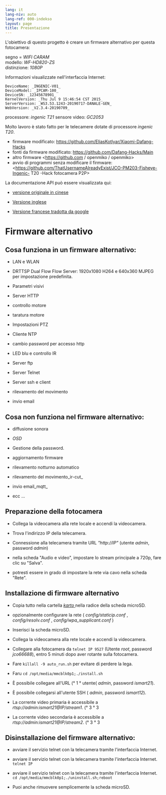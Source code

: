```yaml
---
lang: it
lang-niv: auto
lang-ref: 000-indekso
layout: page
title: Presentazione
---
```


L'obiettivo di questo progetto è creare un firmware alternativo per questa fotocamera:

segno = _WIFI CARAM_  
modello: _WF-HD820-ZS_  
distinzione: _1080P_

Informazioni visualizzate nell'interfaccia Internet:
```
DeviceName: _INGENIC-V01_
DeviceModel: _IPCAM-100_
DeviceSN: _12345678901_
KernelVersion: _Thu Jul 9 15:46:54 CST 2015_
ServerVersion: _WS3.53.1243-20190717-DANALE-GEN_
WebVersion: _V2.3.4-20190709_
```

processore: _ingenic T21_
sensore video: _GC2053_

Molto lavoro è stato fatto per le telecamere dotate di processore _ingenic T20_.
* firmware modificato: <https://github.com/EliasKotlyar/Xiaomi-Dafang-Hacks>
* fonti da firmware modificato: <https://github.com/Dafang-Hacks/Main>
* altro firmware <https://github.com / openmiko / openmiko>
* avvio di programmi senza modificare il firmware: <https://github.com/ThatUsernameAlreadyExist/JCO-PM203-Fisheye-Ingenic- T20 -Hack fotocamera P2P>

La documentazione API può essere visualizzata qui:  
* [versione originale in cinese](../zh/includes.zh/html/)


* [Versione inglese](../en/includes.en/html/)


* [Versione francese tradotta da google](../fr/includes.fr/html/)



# Firmware alternativo

## Cosa funziona in un firmware alternativo:

* LAN e WLAN


* DRTTSP Dual Flow Flow Server: 1920x1080 H264 e 640x360 MJPEG per impostazione predefinita.


* Parametri visivi


* Server HTTP


* controllo motore


* taratura motore


* Impostazioni PTZ


* Cliente NTP


* cambio password per accesso http


* LED blu e controllo IR


* Server ftp


* Server Telnet


* Server ssh e client


* rilevamento del movimento


* invio email



## Cosa non funziona nel firmware alternativo:

* diffusione sonora


* _OSD_


* Gestione della password.


* aggiornamento firmware


* rilevamento notturno automatico


* rilevamento del movimento_ir-cut_


* invio email_mqtt_


* ecc ...



## Preparazione della fotocamera

* Collega la videocamera alla rete locale e accendi la videocamera.


* Trova l'indirizzo IP della telecamera.


* Connessione alla telecamera tramite URL _"http://IP"_ (utente _admin_, password _admin_)


* nella scheda "Audio e video", impostare lo stream principale a 720p, fare clic su "Salva".


* potresti essere in grado di impostare la rete via cavo nella scheda "Rete".



## Installazione di firmware alternativo

* Copia tutto nella cartella [ _karto_ ](https://github.com/jmichault/ipcam-100/tree/master/karto) nella radice della scheda microSD.


* opzionalmente configurare la rete ( _config/staticip.conf_ , _config/resolv.conf_ , _config/wpa_supplicant.conf_ )


* Inserisci la scheda microSD.


* Collega la videocamera alla rete locale e accendi la videocamera.


* Collegare alla fotocamera da `telnet IP 9527` (Utente _root_, password _jco66688_), entro 5 minuti dopo aver rotante sulla fotocamera.


* Fare `killall -9 auto_run.sh` per evitare di perdere la lega.


* Faru `cd /opt/media/mmcblk0p1;./install.sh`


* È possibile collegare all'URL (° 1 ° utente( _admin_, password _ismart21_).


* È possibile collegarsi all'utente SSH ( _admin_, password _ismart12_).


* La corrente video primaria è accessibile a _rtsp://admin:ismart21@IP/stream1_. (° 3 ° 3


* La corrente video secondaria è accessibile a _rtsp://admin:ismart21@IP/stream2_. (° 3 ° 3



## Disinstallazione del firmware alternativo:

* avviare il servizio telnet con la telecamera tramite l'interfaccia Internet.


* avviare il servizio telnet con la telecamera tramite l'interfaccia Internet. `telnet IP` 


* avviare il servizio telnet con la telecamera tramite l'interfaccia Internet. `cd /opt/media/mmcblk0p1;./uninstall.sh;reboot`



* Puoi anche rimuovere semplicemente la scheda microSD.


